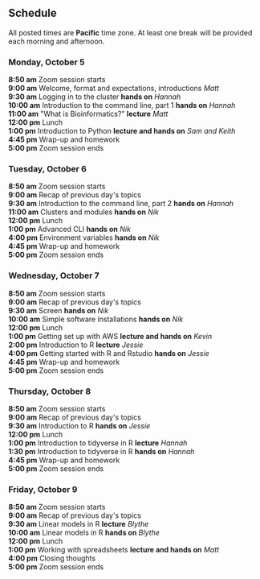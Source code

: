 ## Schedule

All posted times are **Pacific** time zone. At least one break will be provided each morning and afternoon.

### Monday, October 5

**8:50 am**  Zoom session starts    
**9:00 am**  Welcome, format and expectations, introductions _Matt_   
**9:30 am**  Logging in to the cluster __hands on__ _Hannah_  
**10:00 am** Introduction to the command line, part 1 __hands on__ _Hannah_   
**11:00 am** "What is Bioinformatics?" __lecture__ _Matt_  
**12:00 pm** Lunch    
**1:00 pm**  Introduction to Python __lecture and hands on__ _Sam and Keith_   
**4:45 pm**  Wrap-up and homework  
**5:00 pm**  Zoom session ends    

### Tuesday, October 6

**8:50 am**  Zoom session starts  
**9:00 am**  Recap of previous day's topics  
**9:30 am**  Introduction to the command line, part 2 __hands on__ _Hannah_  
**11:00 am** Clusters and modules __hands on__ _Nik_  
**12:00 pm** Lunch  
**1:00 pm**  Advanced CLI __hands on__ _Nik_  
**4:00 pm**  Environment variables __hands on__ _Nik_  
**4:45 pm**  Wrap-up and homework  
**5:00 pm**  Zoom session ends   

### Wednesday, October 7

**8:50 am**  Zoom session starts  
**9:00 am**  Recap of previous day's topics  
**9:30 am**  Screen __hands on__ _Nik_  
**10:00 am** Simple software installations __hands on__ _Nik_  
**12:00 pm** Lunch  
**1:00 pm**  Getting set up with AWS __lecture and hands on__ _Kevin_  
**2:00 pm**  Introduction to R __lecture__ _Jessie_    
**4:00 pm**  Getting started with R and Rstudio __hands on__ _Jessie_  
**4:45 pm**  Wrap-up and homework  
**5:00 pm**  Zoom session ends  

### Thursday, October 8

**8:50 am**  Zoom session starts  
**9:00 am**  Recap of previous day's topics  
**9:30 am**  Introduction to R __hands on__ _Jessie_      
**12:00 pm** Lunch  
**1:00 pm**  Introduction to tidyverse in R __lecture__ _Hannah_    
**1:30 pm**  Introduction to tidyverse in R __hands on__ _Hannah_  
**4:45 pm**  Wrap-up and homework  
**5:00  pm**  Zoom session ends  

### Friday, October 9

**8:50 am**  Zoom session starts  
**9:00 am**  Recap of previous day's topics  
**9:30 am**  Linear models in R __lecture__ _Blythe_   
**10:00 am** Linear models in R __hands on__ _Blythe_    
**12:00 pm** Lunch  
**1:00 pm**  Working with spreadsheets __lecture and hands on__ _Matt_    
**4:00 pm**  Closing thoughts  
**5:00  pm**  Zoom session ends  
